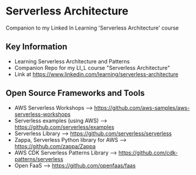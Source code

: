 # Serverless Architecture

Companion to my Linked In Learning 'Serverless Architecture' course

## Key Information
- Learning Serverless Architecture and Patterns  
- Companion Repo for my LI_L course "Serverless Architecture"
- Link at https://www.linkedin.com/learning/serverless-architecture

## Open Source Frameworks and Tools
- AWS Serverless Workshops --> https://github.com/aws-samples/aws-serverless-workshops
- Serverless examples (using AWS) --> https://github.com/serverless/examples
- Serverless Library --> https://github.com/serverless/serverless
- Zappa, Serverless Python library for AWS --> https://github.com/zappa/Zappa
- AWS CDK Serverless Patterns Library --> https://github.com/cdk-patterns/serverless
- Open FaaS --> https://github.com/openfaas/faas
